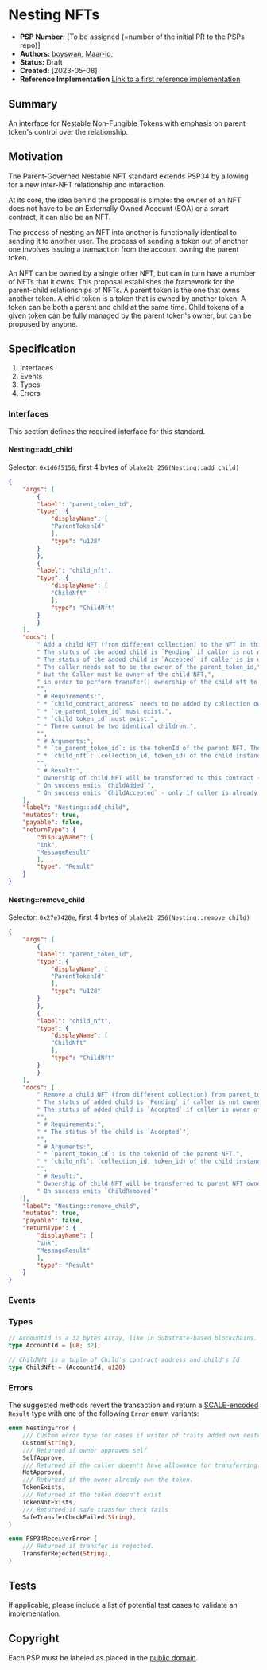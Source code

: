 # Nesting NFTs

- **PSP Number:** [To be assigned (=number of the initial PR to the PSPs repo)]
- **Authors:** [boyswan](https://github.com/boyswan), [Maar-io](https://github.com/Maar-io), 
- **Status:** Draft 
- **Created:** [2023-05-08]
- **Reference Implementation** [Link to a first reference implementation](https://github.com/rmrk-team/rmrk-ink)

## Summary

An interface for Nestable Non-Fungible Tokens with emphasis on parent token's control over the relationship.

## Motivation

The Parent-Governed Nestable NFT standard extends PSP34 by allowing for a new inter-NFT relationship and interaction.

At its core, the idea behind the proposal is simple: the owner of an NFT does not have to be an Externally Owned Account (EOA) or a smart contract, it can also be an NFT.

The process of nesting an NFT into another is functionally identical to sending it to another user. The process of sending a token out of another one involves issuing a transaction from the account owning the parent token.

An NFT can be owned by a single other NFT, but can in turn have a number of NFTs that it owns. This proposal establishes the framework for the parent-child relationships of NFTs. A parent token is the one that owns another token. A child token is a token that is owned by another token. A token can be both a parent and child at the same time. Child tokens of a given token can be fully managed by the parent token's owner, but can be proposed by anyone.

## Specification

1. Interfaces
2. Events
3. Types
4. Errors

### Interfaces
This section defines the required interface for this standard.

#### Nesting::add_child
Selector: `0x1d6f5156`, first 4 bytes of `blake2b_256(Nesting::add_child)`
```json
{
    "args": [
        {
        "label": "parent_token_id",
        "type": {
            "displayName": [
            "ParentTokenId"
            ],
            "type": "u128"
        }
        },
        {
        "label": "child_nft",
        "type": {
            "displayName": [
            "ChildNft"
            ],
            "type": "ChildNft"
        }
        }
    ],
    "docs": [
        " Add a child NFT (from different collection) to the NFT in this collection.",
        " The status of the added child is `Pending` if caller is not owner of child NFT",
        " The status of the added child is `Accepted` if caller is is owner of child NFT",
        " The caller needs not to be the owner of the parent_token_id,",
        " but the Caller must be owner of the child NFT,",
        " in order to perform transfer() ownership of the child nft to parent_token_id.",
        "",
        " # Requirements:",
        " * `child_contract_address` needs to be added by collection owner",
        " * `to_parent_token_id` must exist.",
        " * `child_token_id` must exist.",
        " * There cannot be two identical children.",
        "",
        " # Arguments:",
        " * `to_parent_token_id`: is the tokenId of the parent NFT. The receiver of child.",
        " * `child_nft`: (collection_id, token_id) of the child instance.",
        "",
        " # Result:",
        " Ownership of child NFT will be transferred to this contract (cross contract call)",
        " On success emits `ChildAdded`",
        " On success emits `ChildAccepted` - only if caller is already the owner of the child NFT"
    ],
    "label": "Nesting::add_child",
    "mutates": true,
    "payable": false,
    "returnType": {
        "displayName": [
        "ink",
        "MessageResult"
        ],
        "type": "Result"
    }
}
```

#### Nesting::remove_child
Selector: `0x27e7420e`, first 4 bytes of `blake2b_256(Nesting::remove_child)`
```json
{
    "args": [
        {
        "label": "parent_token_id",
        "type": {
            "displayName": [
            "ParentTokenId"
            ],
            "type": "u128"
        }
        },
        {
        "label": "child_nft",
        "type": {
            "displayName": [
            "ChildNft"
            ],
            "type": "ChildNft"
        }
        }
    ],
    "docs": [
        " Remove a child NFT (from different collection) from parent_token_id in this collection.",
        " The status of added child is `Pending` if caller is not owner of child NFT",
        " The status of added child is `Accepted` if caller is owner of child NFT",
        "",
        " # Requirements:",
        " * The status of the child is `Accepted`",
        "",
        " # Arguments:",
        " * `parent_token_id`: is the tokenId of the parent NFT.",
        " * `child_nft`: (collection_id, token_id) of the child instance.",
        "",
        " # Result:",
        " Ownership of child NFT will be transferred to parent NFT owner (cross contract call)",
        " On success emits `ChildRemoved`"
    ],
    "label": "Nesting::remove_child",
    "mutates": true,
    "payable": false,
    "returnType": {
        "displayName": [
        "ink",
        "MessageResult"
        ],
        "type": "Result"
    }
}
```
### Events

### Types
```rust
// AccountId is a 32 bytes Array, like in Substrate-based blockchains.
type AccountId = [u8; 32];
```
```rust
// ChildNft is a tuple of Child's contract address and child's Id
type ChildNft = (AccountId, u128)
```

### Errors
The suggested methods revert the transaction and return a [SCALE-encoded](https://github.com/paritytech/parity-scale-codec) `Result` type with one of the following `Error` enum variants:

```rust
enum NestingError {
    /// Custom error type for cases if writer of traits added own restrictions
    Custom(String),
    /// Returned if owner approves self
    SelfApprove,
    /// Returned if the caller doesn't have allowance for transferring.
    NotApproved,
    /// Returned if the owner already own the token.
    TokenExists,
    /// Returned if the token doesn't exist
    TokenNotExists,
    /// Returned if safe transfer check fails
    SafeTransferCheckFailed(String),
}

enum PSP34ReceiverError {
    /// Returned if transfer is rejected.
    TransferRejected(String),
}
```

## Tests

If applicable, please include a list of potential test cases to validate an implementation.

## Copyright

Each PSP must be labeled as placed in the
[public domain](https://creativecommons.org/publicdomain/zero/1.0/).
